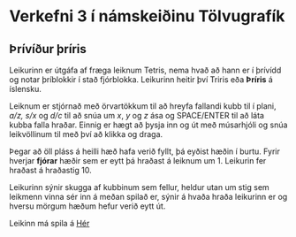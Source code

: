 # Verkefni 3 í námskeiðinu Tölvugrafík
## Þrívíður þríris
Leikurinn er útgáfa af fræga leiknum Tetris, nema hvað að hann er í þrívídd og notar þríblokkir í stað fjórblokka. 
Leikurinn heitir því Triris eða **Þríris** á íslensku.

Leiknum er stjórnað með örvartökkum til að hreyfa fallandi kubb til í plani, _a/z, s/x_ og _d/c_ til að snúa um _x_, _y_ og _z_ ása og SPACE/ENTER til að láta kubba falla hraðar. Einnig er hægt að þysja inn og út með músarhjóli og snúa leikvöllinum til með því að klikka og draga.

Þegar að öll pláss á heilli hæð hafa verið fyllt, þá eyðist hæðin í burtu. Fyrir hverjar **fjórar** hæðir sem er eytt þá hraðast á leiknum um 1. Leikurin fer hraðast á hraðastig 10.

Leikurinn sýnir skugga af kubbinum sem fellur, heldur utan um stig sem leikmenn vinna sér inn á meðan spilað er, sýnir á hvaða hraða leikurinn er og hversu mörgum hæðum hefur verið eytt út.

Leikinn má spila á [Hér](https://notendur.hi.is/~jgs7/tolvugrafik/Verkefni%203/kubbar.html)
